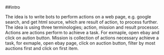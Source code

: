 ##intro

The idea is to write bots to perform actions on a web page, e.g. google search, and get html source, which are result of action, to process further.
The idea is using three terminologies; action, mission and result processor. Actions are actions perform to achieve a task. For exmaple, open ebay and click on aution button. Mission is collection of
 actions necessary achieve a task, for exmaple, open ebay page, click on auction button, filter by most auctions first and click on first item.  